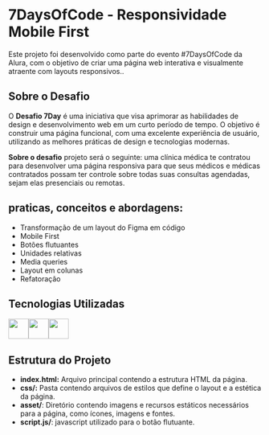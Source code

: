 # 7DaysOfCode - Responsividade Mobile First

Este projeto foi desenvolvido como parte do evento #7DaysOfCode da Alura, com o objetivo de criar uma página web interativa e visualmente atraente com layouts responsivos..

## Sobre o Desafio

O **Desafio 7Day** é uma iniciativa que visa aprimorar as habilidades de design e desenvolvimento web em um curto período de tempo. O objetivo é construir uma página funcional, com uma excelente experiência de usuário, utilizando as melhores práticas de design e tecnologias modernas.

**Sobre o desafio** projeto será o seguinte: uma clínica médica te contratou para desenvolver uma página responsiva para que seus médicos e médicas contratados possam ter controle sobre todas suas consultas agendadas, sejam elas presenciais ou remotas.

## praticas, conceitos e abordagens:

- Transformação de um layout do Figma em código
- Mobile First
- Botões flutuantes
- Unidades relativas
- Media queries
- Layout em colunas
- Refatoração

## Tecnologias Utilizadas

<img src="https://cdn.jsdelivr.net/gh/devicons/devicon@latest/icons/html5/html5-original-wordmark.svg" width="40" height="40" /><img src="https://cdn.jsdelivr.net/gh/devicons/devicon@latest/icons/css3/css3-original-wordmark.svg" width="40" height="40" /><img src="https://cdn.jsdelivr.net/gh/devicons/devicon@latest/icons/javascript/javascript-original.svg" width="40" height="40" /> 

## Estrutura do Projeto

- **index.html:** Arquivo principal contendo a estrutura HTML da página.
- **css/:** Pasta contendo arquivos de estilos que define o layout e a estética da página.
- **asset/**: Diretório contendo imagens e recursos estáticos necessários para a página, como ícones, imagens e fontes.
- **script.js/**: javascript utilizado para o botão flutuante.
